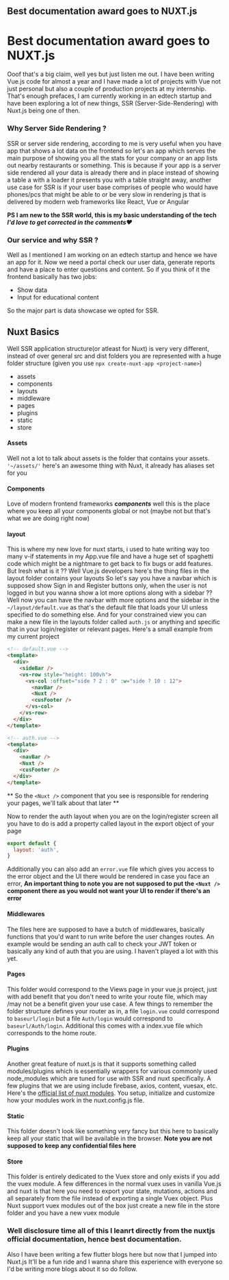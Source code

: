 ## Best documentation award goes to NUXT.js

# Best documentation award goes to NUXT.js

Ooof that's a big claim, well yes but just listen me out.
I have been writing Vue.js code for almost a year and I have made a lot of projects with Vue not just personal but also a couple of production projects at my internship.
That's enough prefaces, I am currently working in an edtech startup and have been exploring a lot of new things, SSR (Server-Side-Rendering) with Nuxt.js being one of then.

### Why Server Side Rendering ?

SSR or server side rendering, according to me is very useful when you have app that shows a lot data on the frontend so let's an app which serves the main purpose of showing you all the stats for your company or an app lists out nearby restaurants  or something.
This is because if your app is a server side rendered all your data is already there and in place instead of showing a table a with a loader it presents you with a table straight away, another use case for SSR is if your user base comprises of people who would have phones/pcs that might be able to or be very slow in rendering js that is delivered by modern web frameworks like React, Vue or Angular


**PS I am new to the SSR world, this is my basic understanding of the tech *I'd love to get corrected in the comments❤️***

### Our service and why SSR ?
Well as I mentioned I am working on an edtech startup and hence we have an app for it. Now we need a portal check our user data, generate reports and have a place to enter questions and content.
So if you think of it the frontend basically has two jobs:
   - Show data
   - Input for educational content

So the major part is data showcase we opted for SSR.

## Nuxt Basics
Well SSR application structure(or atleast for Nuxt) is very very different, instead  of over general src and dist folders you are represented with a huge folder structure (given you use `npx create-nuxt-app <project-name>`)

- assets
- components
- layouts
- middleware
- pages
- plugins
- static
- store

#### Assets
Well not a lot to talk about assets is the folder that contains your assets. 
`'~/assets/'` here's an awesome thing with Nuxt, it already has aliases set for you

#### Components
Love of modern frontend frameworks ***components*** well this is the place where you keep all your components global or not (maybe not but that's what we are doing right now)

#### layout
This is where my new love for nuxt starts, i used to hate writing way too many v-if statements in my App.vue file and have a huge set of spaghetti code which might be a nightmare to get back to fix bugs or add features. But Iresh what is it ??
Well Vue.js developers here's the thing files in the layout folder contains your layouts
So let's say you have a navbar which is supposed show Sign in and Register buttons only, when the user is not logged in but you wanna show a lot more options along with a sidebar ?? Well now you can have the navbar with more options and the sidebar in the `~/layout/default.vue` as that's the default file that loads your UI unless specified to do something else.
And for your constrained view you can make a new file in the layouts folder called `auth.js` or anything and specific that in your login/register or relevant pages.
Here's a small example from my current project

```html
<!-- default.vue -->
<template>
  <div>
    <sideBar />
    <vs-row style="height: 100vh">
      <vs-col :offset="side ? 2 : 0" :w="side ? 10 : 12">
        <navBar />
        <Nuxt />
        <cusFooter />
      </vs-col>
    </vs-row>
  </div>
</template>
```

```html
<!-- auth.vue -->
<template>
  <div>
    <navBar />
    <Nuxt />
    <cusFooter />
  </div>
</template>
```
** So the `<Nuxt />` component that you see is responsible for rendering your pages, we'll talk about that later **

Now to render the auth layout when you are on the login/register screen all you have to do is add a property called layout in the export object of your page

```javascript
export default {
  layout: 'auth',
}
```

Additionally you can also add an `error.vue` file which gives you access to the error object and the UI there would be rendered in case you face an error, **An important thing to note you are not supposed to put the `<Nuxt />` component there as you would not want your UI to render if there's an error**


#### Middlewares
The files here are supposed to have a butch of middlewares, basically functions that you'd want to run write before the user changes routes. An example would be sending an auth call to check your JWT token or basically any kind of auth that you are using. I haven't played a lot with this yet.

#### Pages
This folder would correspond to the Views page in your vue.js project, just with add benefit that you don't need to write your route file, which may /may not be a benefit given your use case.
A few things to remember the folder structure defines your router as in,
a file `login.vue` could correspond to `baseurl/login` but a file `Auth/login` would correspond to `baseurl/Auth/login`. Additional this comes with a index.vue file which corresponds to the home route.

#### Plugins
Another great feature of nuxt.js is that it supports something called modules/plugins which is essentially wrappers for various commonly used node_modules which are tuned for use with SSR and nuxt specifically. A few plugins that we are using include firebase, axios, content, vuesax, etc.
Here's the [official list of nuxt modules](https://modules.nuxtjs.org/).
You setup, initialize and customize how your modules work in the nuxt.config.js file.

#### Static
This folder doesn't look like something very fancy but this here to basically keep all your static that will be available in the browser.
**Note you are not supposed to keep any confidential files here**

#### Store
This folder is entirely dedicated to the Vuex store and only exists if you add the vuex module. A few differences  in the normal vuex uses in vanilla Vue.js and nuxt is that here you need to export your state, mutations, actions and all separately from the file instead of exporting a single Vuex object. Plus Nuxt support vuex modules out of the box just create a new file in the store folder and you have a new vuex module


### Well disclosure time all of this I leanrt directly from the nuxtjs official documentation, hence **best documentation**.

Also I have been writing a few flutter blogs here but now that I jumped into Nuxt.js It'll be a fun ride and I wanna share this experience with everyone so I'd be writing more blogs about it so do follow. 